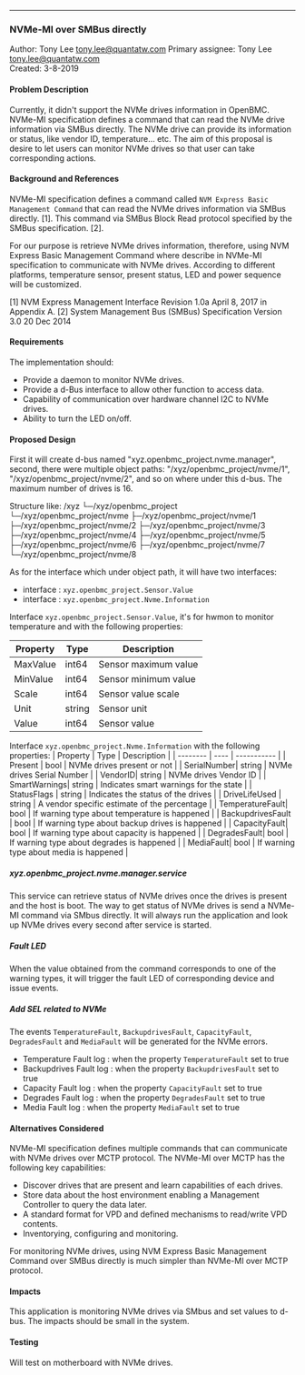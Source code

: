 ____
### NVMe-MI over SMBus directly

Author:
  Tony Lee <tony.lee@quantatw.com>
Primary assignee:
  Tony Lee <tony.lee@quantatw.com>  
Created:
  3-8-2019

#### Problem Description
  
Currently, it didn't support the NVMe drives information in OpenBMC. NVMe-MI
specification defines a command that can read the NVMe drive information via
SMBus directly. The NVMe drive can provide its information or status, like
vendor ID, temperature… etc. The aim of this proposal is desire to let users can
monitor NVMe drives so that user can take corresponding actions.

#### Background and References

NVMe-MI specification defines a command called
`NVM Express Basic Management Command` that can read the NVMe drives
information via SMBus directly. [1]. This command via SMBus Block Read protocol
specified by the SMBus specification. [2].

For our purpose is retrieve NVMe drives information, therefore, using NVM
Express Basic Management Command where describe in NVMe-MI specification to
communicate with NVMe drives. According to different platforms, temperature
sensor, present status, LED and power sequence will be customized.

[1] NVM Express Management Interface Revision 1.0a April 8, 2017 in Appendix A.
[2] System Management Bus (SMBus) Specification Version 3.0 20 Dec 2014

#### Requirements

The implementation should:

- Provide a daemon to monitor NVMe drives.
- Provide a d-Bus interface to allow other function to access data.
- Capability of communication over hardware channel I2C to NVMe drives.
- Ability to turn the LED on/off.

#### Proposed Design

First it will create d-bus named "xyz.openbmc_project.nvme.manager", second,
there were multiple  object paths: "/xyz/openbmc_project/nvme/1",
"/xyz/openbmc_project/nvme/2", and so on where under this d-bus.
The maximum number of drives is 16.

Structure like:
/xyz
  └─/xyz/openbmc_project
    └─/xyz/openbmc_project/nvme
      ├─/xyz/openbmc_project/nvme/1
      ├─/xyz/openbmc_project/nvme/2
      ├─/xyz/openbmc_project/nvme/3
      ├─/xyz/openbmc_project/nvme/4
      ├─/xyz/openbmc_project/nvme/5
      ├─/xyz/openbmc_project/nvme/6
      ├─/xyz/openbmc_project/nvme/7
      └─/xyz/openbmc_project/nvme/8

As for the interface which under object path, it will have two interfaces:

- interface   : `xyz.openbmc_project.Sensor.Value`
- interface   : `xyz.openbmc_project.Nvme.Information`

Interface `xyz.openbmc_project.Sensor.Value`, it's for hwmon to monitor
temperature and with the following properties:

| Property | Type | Description |
| -------- | ---- | ----------- |
| MaxValue | int64 | Sensor maximum value |
| MinValue | int64 | Sensor minimum value |
| Scale | int64 | Sensor value scale |
| Unit | string | Sensor unit |
| Value | int64 | Sensor value |

Interface `xyz.openbmc_project.Nvme.Information` with the following properties:
| Property | Type | Description |
| -------- | ---- | ----------- |
| Present | bool | NVMe drives present or not |
| SerialNumber| string | NVMe drives Serial Number |
| VendorID| string | NVMe drives Vendor ID |
| SmartWarnings| string |  Indicates smart warnings for the state |
| StatusFlags | string | Indicates the status of the drives |
| DriveLifeUsed | string | A vendor specific estimate of the percentage |
| TemperatureFault| bool | If warning type about temperature is happened |
| BackupdrivesFault | bool | If warning type about backup drives is happened |
| CapacityFault| bool | If warning type about capacity is happened |
| DegradesFault| bool | If warning type about degrades is happened |
| MediaFault| bool | If warning type about media is happened |

##### xyz.openbmc_project.nvme.manager.service

This service can retrieve status of NVMe drives once the drives is present and
the host is boot. The way to get status of NVMe drives is send a NVMe-MI
command via SMbus directly. It will always run the application and look up NVMe
drives every second after service is started.

##### Fault LED

When the value obtained from the command corresponds to one of the warning
types, it will trigger the fault LED of corresponding device and issue events.

##### Add SEL related to NVMe

The events `TemperatureFault`, `BackupdrivesFault`,
`CapacityFault`, `DegradesFault` and `MediaFault` will be generated for the
NVMe errors.

- Temperature Fault log : when the property `TemperatureFault` set to true
- Backupdrives Fault log : when the property `BackupdrivesFault` set to true
- Capacity Fault log : when the property `CapacityFault` set to true
- Degrades Fault log : when the property `DegradesFault` set to true
- Media Fault log : when the property `MediaFault` set to true  

#### Alternatives Considered

NVMe-MI specification defines multiple commands that can communicate with
NVMe drives over MCTP protocol. The NVMe-MI over MCTP has the following key
capabilities:

- Discover drives that are present and learn capabilities of each drives.
- Store data about the host environment enabling a Management Controller to
  query the data later.
- A standard format for VPD and defined mechanisms to read/write VPD contents.
- Inventorying, configuring and monitoring.

For monitoring NVMe drives, using NVM Express Basic Management Command over
SMBus directly is much simpler than NVMe-MI over MCTP protocol.

#### Impacts

This application is monitoring NVMe drives via SMbus and set values to d-bus.
The impacts should be small in the system.

#### Testing

Will test on motherboard with NVMe drives.